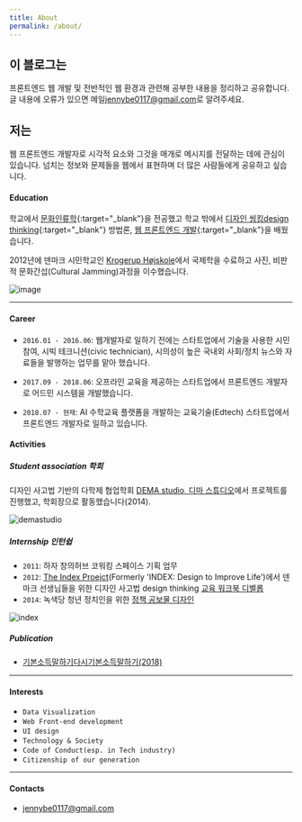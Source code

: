 ```yaml
---
title: About
permalink: /about/
---
```


## 이 블로그는

프론트엔드 웹 개발 및 전반적인 웹 환경과 관련해 공부한 내용을 정리하고 공유합니다.
글 내용에 오류가 있으면 메일<jennybe0117@gmail.com>로 알려주세요.

## 저는

웹 프론트엔드 개발자로 시각적 요소와 그것을 매개로 메시지를 전달하는 데에 관심이 있습니다. 넘치는 정보와 문제들을 웹에서 표현하며 더 많은 사람들에게 공유하고 싶습니다.

#### Education

학교에서 [문화인류학](http://anthro.yonsei.ac.kr/sub01/sub01_01.php){:target="_blank"}을 전공했고 학교 밖에서 [디자인 씽킹design thinking](http://designtoimprovelife.dk/education/){:target="_blank"} 방법론, [웹 프론트엔드 개발](http://school.fastcampus.co.kr/dev_fds/){:target="_blank"}을 배웠습니다.

2012년에 덴마크 시민학교인 [Krogerup Højskole](https://krogerup.dk)에서 국제학을 수료하고 사진, 비판적 문화간섭(Cultural Jamming)과정을 이수했습니다.

![image](../../assets/images/yidss.jpg)

---

#### Career

- `2016.01 - 2016.06`: 웹개발자로 일하기 전에는 스타트업에서 기술을 사용한 시민 참여, 시빅 테크니션(civic technician), 시의성이 높은 국내외 사회/정치 뉴스와 자료들을 발행하는 업무를 맡아 했습니다.

- `2017.09 - 2018.06`: 오프라인 교육을 제공하는 스타트업에서 프론트엔드 개발자로 어드민 시스템을 개발했습니다.

- `2018.07 - 현재`: AI 수학교육 플랫폼을 개발하는 교육기술(Edtech) 스타트업에서 프론트엔드 개발자로 일하고 있습니다.

#### Activities

##### Student association 학회

디자인 사고법 기반의 다학제 협업학회 [DEMA studio, 디마 스튜디오](https://demastudio.tistory.com/)에서 프로젝트를 진행했고, 학회장으로 활동했습니다(2014).

![demastudio](../../assets/images/demastudio1.png)

##### Internship 인턴쉽

- `2011`: 하자 창의허브 코워킹 스페이스 기획 업무
- `2012`: [The Index Proejct](https://theindexproject.org/)(Formerly 'INDEX: Design to Improve Life')에서 덴마크 선생님들을 위한 디자인 사고법 design thinking [교육 워크북 디벨롭](http://issuu.com/index/docs/design_to_improve_life_education_te)
- `2014`: 녹색당 청년 정치인을 위한 [정책 공보물 디자인](http://cargocollective.com/jennybehan/6)

![index](../../assets/images/index.jpg)

##### Publication

- [기본소득말하기다시기본소득말하기(2018)](http://your-mind.com/product/detail.html?product_no=3409&cate_no=317&display_group=1)

---

#### Interests

* `Data Visualization`
* `Web Front-end development`
* `UI design`
* `Technology & Society`
* `Code of Conduct(esp. in Tech industry)`
* `Citizenship of our generation`

---

#### Contacts

* <jennybe0117@gmail.com>